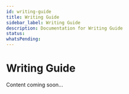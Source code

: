 ```yaml
---
id: writing-guide
title: Writing Guide
sidebar_label: Writing Guide
description: Documentation for Writing Guide
status: 
whatsPending: 
---
```


# Writing Guide

Content coming soon...

